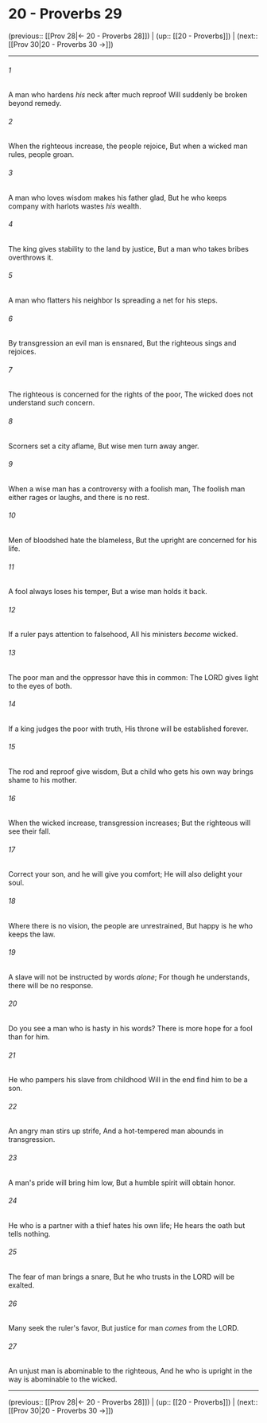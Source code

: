 # 20 - Proverbs 29

(previous:: [[Prov 28|← 20 - Proverbs 28]]) | (up:: [[20 - Proverbs]]) | (next:: [[Prov 30|20 - Proverbs 30 →]])

***


###### 1 
A man who hardens _his_ neck after much reproof Will suddenly be broken beyond remedy. 

###### 2 
When the righteous increase, the people rejoice, But when a wicked man rules, people groan. 

###### 3 
A man who loves wisdom makes his father glad, But he who keeps company with harlots wastes _his_ wealth. 

###### 4 
The king gives stability to the land by justice, But a man who takes bribes overthrows it. 

###### 5 
A man who flatters his neighbor Is spreading a net for his steps. 

###### 6 
By transgression an evil man is ensnared, But the righteous sings and rejoices. 

###### 7 
The righteous is concerned for the rights of the poor, The wicked does not understand _such_ concern. 

###### 8 
Scorners set a city aflame, But wise men turn away anger. 

###### 9 
When a wise man has a controversy with a foolish man, The foolish man either rages or laughs, and there is no rest. 

###### 10 
Men of bloodshed hate the blameless, But the upright are concerned for his life. 

###### 11 
A fool always loses his temper, But a wise man holds it back. 

###### 12 
If a ruler pays attention to falsehood, All his ministers _become_ wicked. 

###### 13 
The poor man and the oppressor have this in common: The LORD gives light to the eyes of both. 

###### 14 
If a king judges the poor with truth, His throne will be established forever. 

###### 15 
The rod and reproof give wisdom, But a child who gets his own way brings shame to his mother. 

###### 16 
When the wicked increase, transgression increases; But the righteous will see their fall. 

###### 17 
Correct your son, and he will give you comfort; He will also delight your soul. 

###### 18 
Where there is no vision, the people are unrestrained, But happy is he who keeps the law. 

###### 19 
A slave will not be instructed by words _alone_; For though he understands, there will be no response. 

###### 20 
Do you see a man who is hasty in his words? There is more hope for a fool than for him. 

###### 21 
He who pampers his slave from childhood Will in the end find him to be a son. 

###### 22 
An angry man stirs up strife, And a hot-tempered man abounds in transgression. 

###### 23 
A man's pride will bring him low, But a humble spirit will obtain honor. 

###### 24 
He who is a partner with a thief hates his own life; He hears the oath but tells nothing. 

###### 25 
The fear of man brings a snare, But he who trusts in the LORD will be exalted. 

###### 26 
Many seek the ruler's favor, But justice for man _comes_ from the LORD. 

###### 27 
An unjust man is abominable to the righteous, And he who is upright in the way is abominable to the wicked.

***

(previous:: [[Prov 28|← 20 - Proverbs 28]]) | (up:: [[20 - Proverbs]]) | (next:: [[Prov 30|20 - Proverbs 30 →]])
